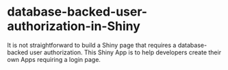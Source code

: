 # database-backed-user-authorization-in-Shiny
It is not straightforward to build a Shiny page that requires a database-backed user authorization. This Shiny App is to help developers create their own Apps requiring a login page.
